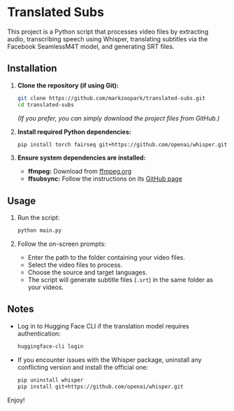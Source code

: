 
   # Translated Subs

   This project is a Python script that processes video files by extracting audio, transcribing speech using Whisper, translating subtitles via the Facebook SeamlessM4T model, and generating SRT files.

   ## Installation

   1. **Clone the repository (if using Git):**

      ```bash
      git clone https://github.com/markzoopark/translated-subs.git
      cd translated-subs
      ```

      *(If you prefer, you can simply download the project files from GitHub.)*

   2. **Install required Python dependencies:**

      ```bash
      pip install torch fairseq git+https://github.com/openai/whisper.git srt tqdm transformers
      ```

   3. **Ensure system dependencies are installed:**
      
      - **ffmpeg:** Download from [ffmpeg.org](https://ffmpeg.org/)
      - **ffsubsync:** Follow the instructions on its [GitHub page](https://github.com/FFsubsync/ffsubsync)

   ## Usage

   1. Run the script:

      ```bash
      python main.py
      ```

   2. Follow the on-screen prompts:
      - Enter the path to the folder containing your video files.
      - Select the video files to process.
      - Choose the source and target languages.
      - The script will generate subtitle files (`.srt`) in the same folder as your videos.

   ## Notes

   - Log in to Hugging Face CLI if the translation model requires authentication:

     ```bash
     huggingface-cli login
     ```

   - If you encounter issues with the Whisper package, uninstall any conflicting version and install the official one:

     ```bash
     pip uninstall whisper
     pip install git+https://github.com/openai/whisper.git
     ```

   Enjoy!
